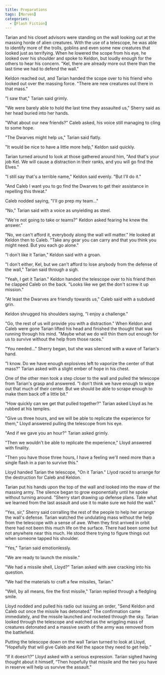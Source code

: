 ```yaml
---
title: Preparations
tags: [Morven]
categories:
  - [Flash Fiction]
---
```

Tarian and his closet advisors were standing on the wall looking out at the massing horde of alien creatures.  With the use of a telescope, he was able to identify more of the trolls, goblins and even some new creatures that looked just as terrifying.  When he lowered the scope from his eye, he looked over his shoulder and spoke to Keldon, but loudly enough for the others to hear his concern.  "Kel, there are already more out there than the last time we had to defend the wall."

Keldon reached out, and Tarian handed the scope over to his friend who looked out over the massing force.<!-- more -->  "There are new creatures out there in that mass."

"I saw that," Tarian said grimly.

"We were barely able to hold the last time they assaulted us," Sherry said as her head buried into her hands.

"What about our new friends?"  Caleb asked, his voice still managing to cling to some hope.

"The Dwarves might help us," Tarian said flatly.

"It would be nice to have a little more help," Keldon said quickly.

Tarian turned around to look at those gathered around him, "And that's your job Kel.  We will cause a distraction in their ranks, and you will go find the Elves."

"I still say that's a terrible name," Keldon said evenly.  "But I'll do it."

"And Caleb I want you to go find the Dwarves to get their assistance in repelling this threat."

Caleb nodded saying, "I'll go prep my team..."

"No," Tarian said with a voice as unyielding as steel.

"We're not going to take or teams?"  Keldon asked fearing he knew the answer."

"No, we can't afford it, everybody along the wall will matter."  He looked at Keldon then to Caleb.  "Take any gear you can carry and that you think you might need.  But you each go alone."

"I don't like it Tarian," Keldon said with a groan.

"I don't either, Kel, but we can't afford to lose anybody from the defense of the wall," Tarian said through a sigh.

"Yeah, I get it Tarian."  Keldon handed the telescope over to his friend then he clapped Caleb on the back.  "Looks like we get the don't screw it up mission."

"At least the Dwarves are friendly towards us,"  Caleb said with a subdued grin.

Keldon shrugged his shoulders saying, "I enjoy a challenge."

"Go, the rest of us will provide you with a distraction."  When Keldon and Caleb were gone Tarian lifted his head and finished the thought that was running through his mind.  "Maybe what we do will thin them out enough for us to survive without the help from those races."

"You needed..." Sherry began, but she was silenced with a wave of Tarian's hand.

"I know.  Do we have enough explosives left to vaporize the center of that mass?"  Tarian asked with a slight ember of hope in his chest.

One of the other men took a step closer to the wall and pulled the telescope from Tarian's grasp and answered.  "I don't think we have enough to wipe out that much of their center.  But we should be able to scrape enough to make them back off a little bit."

"How quickly can we get that pulled together?"  Tarian asked Lloyd as he rubbed at his temples.

"Give us three hours, and we will be able to replicate the experience for them," Lloyd answered pulling the telescope from his eye.

"And if we gave you an hour?"  Tarian asked grimly.

"Then we wouldn't be able to replicate the experience," Lloyd answered with finality.

"Then you have those three hours, I have a feeling we'll need more than a single flash in a pan to survive this."

Lloyd handed Tarian the telescope, "On it Tarian."  Llyod raced to arrange for the destruction for Caleb and Keldon.

Tarian put his hands upon the top of the wall and looked into the maw of the massing army.  The silence began to grow exponentially until he spoke without turning around.  "Sherry start drawing up defense plans.  Take what we learned from the last assault and use it to make sure we hold the wall."

"Yes, sir," Sherry said corralling the rest of the people to help her arrange the wall's defense.  Tarian watched the undulating mass without the help from the telescope with a sense of awe.  When they first arrived in orbit there had not been this much life on the surface.  There had been some but not anywhere near this much.  He stood there trying to figure things out when someone tapped his shoulder.

"Yes," Tarian said emotionlessly.

"We are ready to launch the missile."

"We had a missile shell, Lloyd?"  Tarian asked with awe cracking into his question.

"We had the materials to craft a few missiles, Tarian."

"Well, by all means, fire the first missile," Tarian replied through a fledgling smile.

Lloyd nodded and pulled his radio out issuing an order, "Send Keldon and Caleb out once the missile has detonated."  The confirmation came immediately, and the missile launched and rocketed through the sky.  Tarian looked through the telescope and watched as the wriggling mass of creatures detonated and a massive swath of the army was removed from the battlefield.

Putting the telescope down on the wall Tarian turned to look at Lloyd, "Hopefully that will give Caleb and Kel the space they need to get help.”

“If it doesn’t?”  Lloyd asked with a serious expression.
Tarian sighed having thought about it himself, “Then hopefully that missile and the two you have in reserve will help us survive the assault."